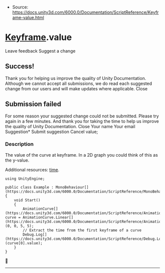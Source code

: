 * Source: https://docs.unity3d.com/6000.0/Documentation/ScriptReference/Keyframe-value.html

#  [Keyframe](https://docs.unity3d.com/6000.0/Documentation/ScriptReference/Keyframe.html).value
Leave feedback
Suggest a change
## Success!
Thank you for helping us improve the quality of Unity Documentation. Although we cannot accept all submissions, we do read each suggested change from our users and will make updates where applicable.
Close
## Submission failed
For some reason your suggested change could not be submitted. Please <a>try again</a> in a few minutes. And thank you for taking the time to help us improve the quality of Unity Documentation.
Close
Your name Your email Suggestion* Submit suggestion
Cancel
value; 
### Description
The value of the curve at keyframe.
In a 2D graph you could think of this as the y-value.  
  
Additional resources: [time](https://docs.unity3d.com/6000.0/Documentation/ScriptReference/Keyframe-time.html).
```
using UnityEngine;  
  
public class Example : MonoBehaviour[](https://docs.unity3d.com/6000.0/Documentation/ScriptReference/MonoBehaviour.html)
{
    void Start()
    {
        AnimationCurve[](https://docs.unity3d.com/6000.0/Documentation/ScriptReference/AnimationCurve.html) curve = AnimationCurve.Linear[](https://docs.unity3d.com/6000.0/Documentation/ScriptReference/AnimationCurve.Linear.html)(0, 0, 5, 5);
        // Extract the time from the first keyframe of a curve
        Debug.Log[](https://docs.unity3d.com/6000.0/Documentation/ScriptReference/Debug.Log.html)(curve[0].value);
    }
}

```

* * *
